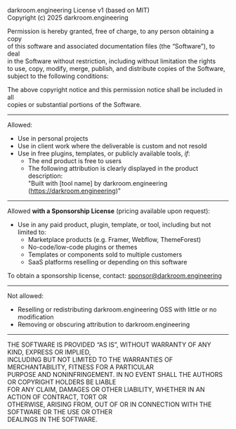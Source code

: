 darkroom.engineering License v1 (based on MIT)  
Copyright (c) 2025 darkroom.engineering

Permission is hereby granted, free of charge, to any person obtaining a copy  
of this software and associated documentation files (the “Software”), to deal  
in the Software without restriction, including without limitation the rights  
to use, copy, modify, merge, publish, and distribute copies of the Software,  
subject to the following conditions:

The above copyright notice and this permission notice shall be included in all  
copies or substantial portions of the Software.

---  
Allowed:
- Use in personal projects  
- Use in client work where the deliverable is custom and not resold  
- Use in free plugins, templates, or publicly available tools, *if*:  
  - The end product is free to users  
  - The following attribution is clearly displayed in the product description:  
    "Built with [tool name] by darkroom.engineering (https://darkroom.engineering)"  

---  
Allowed **with a Sponsorship License** (pricing available upon request):  
- Use in any paid product, plugin, template, or tool, including but not limited to:  
  - Marketplace products (e.g. Framer, Webflow, ThemeForest)  
  - No-code/low-code plugins or themes  
  - Templates or components sold to multiple customers  
  - SaaS platforms reselling or depending on this software  

To obtain a sponsorship license, contact: sponsor@darkroom.engineering

---  
Not allowed:
- Reselling or redistributing darkroom.engineering OSS with little or no modification  
- Removing or obscuring attribution to darkroom.engineering  

---  
THE SOFTWARE IS PROVIDED “AS IS”, WITHOUT WARRANTY OF ANY KIND, EXPRESS OR IMPLIED,  
INCLUDING BUT NOT LIMITED TO THE WARRANTIES OF MERCHANTABILITY, FITNESS FOR A PARTICULAR  
PURPOSE AND NONINFRINGEMENT. IN NO EVENT SHALL THE AUTHORS OR COPYRIGHT HOLDERS BE LIABLE  
FOR ANY CLAIM, DAMAGES OR OTHER LIABILITY, WHETHER IN AN ACTION OF CONTRACT, TORT OR  
OTHERWISE, ARISING FROM, OUT OF OR IN CONNECTION WITH THE SOFTWARE OR THE USE OR OTHER  
DEALINGS IN THE SOFTWARE.
